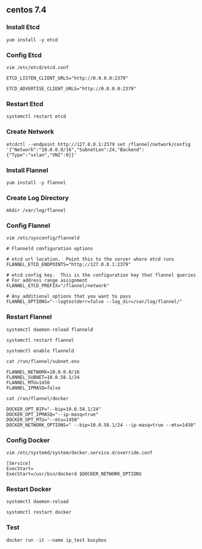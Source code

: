 ## centos 7.4 

### Install Etcd
```
yum install -y etcd
```

### Config Etcd
```
vim /etc/etcd/etcd.conf

ETCD_LISTEN_CLIENT_URLS="http://0.0.0.0:2379"

ETCD_ADVERTISE_CLIENT_URLS="http://0.0.0.0:2379"
```
### Restart Etcd
```
systemctl restart etcd
```

### Create Network
```
etcdctl --endpoint http://127.0.0.1:2379 set /flannel/network/config '{"Network":"10.0.0.0/16","SubnetLen":24,"Backend":{"Type":"vxlan","VNI":0}}'
```

### Install Flannel
```
yum install -y flannel
```

### Create Log Directory
```
mkdir /var/log/flannel
```

### Config Flannel
```
vim /etc/sysconfig/flanneld

# Flanneld configuration options  

# etcd url location.  Point this to the server where etcd runs
FLANNEL_ETCD_ENDPOINTS="http://127.0.0.1:2379"

# etcd config key.  This is the configuration key that flannel queries
# For address range assignment
FLANNEL_ETCD_PREFIX="/flannel/network"

# Any additional options that you want to pass
FLANNEL_OPTIONS="--logtostderr=false --log_dir=/var/log/flannel/"
```

### Restart Flannel
```
systemctl daemon-reload flanneld

systemctl restart flannel

systemctl enable flanneld
```

```
cat /run/flannel/subnet.env
```
```
FLANNEL_NETWORK=10.0.0.0/16
FLANNEL_SUBNET=10.0.58.1/24
FLANNEL_MTU=1450
FLANNEL_IPMASQ=false
```

```
cat /run/flannel/docker
```
```
DOCKER_OPT_BIP="--bip=10.0.58.1/24"
DOCKER_OPT_IPMASQ="--ip-masq=true"
DOCKER_OPT_MTU="--mtu=1450"
DOCKER_NETWORK_OPTIONS=" --bip=10.0.58.1/24 --ip-masq=true --mtu=1450"
```

### Config Docker
```
vim /etc/systemd/system/docker.service.d/override.conf

[Service]
ExecStart=
ExecStart=/usr/bin/dockerd $DOCKER_NETWORK_OPTIONS
```

### Restart Docker
```
systemctl daemon-reload

systemctl restart docker
```

### Test
```
docker run -it --name ip_test busybox
```


